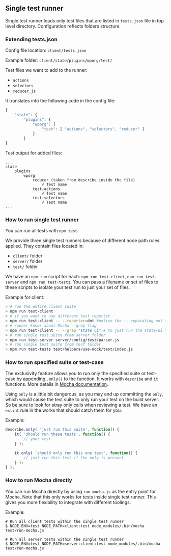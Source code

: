 ## Single test runner

Single test runner loads only test files that are listed in `tests.json` file in top level directory. Configuration reflects folders structure.

### Extending tests.json

Config file location: `client/tests.json`

Example folder: `client/state/plugins/wporg/test/`

Test files we want to add to the runner:
* `actions`
* `selectors`
* `reducer.js`

It translates into the following code in the config file:
```js
{
	"state": {
		"plugins": {
			"wporg": {
				"test": [ "actions", "selectors", "reducer" ]
			}
		}
}
```

Test output for added files:
```
...
state
	plugins
		wporg
			reducer (taken from describe inside the file)
				√ Test name
			test-actions
				√ Test name
			test-selectors
				√ Test name
...
```

### How to run single test runner

You can run all tests with `npm test`.

We provide three single test runners because of different node path rules applied. They contain files located in:
* `client/` folder
* `server/` folder
* `test/` folder

We have an `npm run` script for each: `npm run test-client`, `npm run test-server` and `npm run test-tests`. You can pass a filename or set of files to these scripts to isolate your test run to just your set of files.

Example for client:

```bash
> # run the entire client suite
> npm run test-client
> # if you want to use different test reporter
> npm run test-client -- --reporter=dot #notice the -- separating out the params to pass to the runner
> # runner knows about Mocha --grep flag
> npm run test-client -- --grep "state ui" # to just run the state/ui tests
> # run single test suite from server folder
> npm run test-server server/config/test/parser.js
> # run single test suite from test folder
> npm run test-tests test/helpers/use-nock/test/index.js
```

### How to run specified suite or test-case

The exclusivity feature allows you to run only the specified suite or test-case by appending `.only()` to the function.
It works with `describe` and `it` functions. More details in [Mocha documentation](https://mochajs.org/#exclusive-tests).

Using `only` is a little bit dangerous, as you may end up committing the `only`, which would cause the test suite to only run your test on the build server. So be sure to look for stray only calls when reviewing a test. We have an `eslint` rule in the works that should catch them for you.

Example:

```js
describe.only( 'just run this suite', function() {
	it( 'should run these tests', function() {
		// your test
	} );

	it.only( 'should only run this one test', function() {
		// just run this test if the only is present
	} );
} );
```

### How to run Mocha directly

You can run Mocha directly by using `run-mocha.js` as the entry point for Mocha. Note that this only works for tests 
inside single test runner. This gives you more flexibility to integrate with different toolings.

Example:
```shell
# Run all client tests within the single test runner
$ NODE_ENV=test NODE_PATH=client:test node_modules/.bin/mocha test/run-mocha.js 

# Run all server tests within the single test runner
$ NODE_ENV=test NODE_PATH=server:client:test node_modules/.bin/mocha test/run-mocha.js
```
